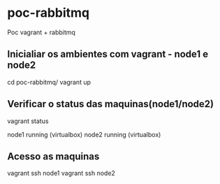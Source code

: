 # poc-rabbitmq
Poc vagrant + rabbitmq

Inicialiar os ambientes com vagrant - node1 e node2
--------------------------------------------------------------
  cd poc-rabbitmq/
  vagrant up
  
  

Verificar o status das maquinas(node1/node2)
---------------------------------------------------------------
  vagrant status
  
node1                     running (virtualbox)
node2                     running (virtualbox)


Acesso as maquinas
---------------------------------------------------------------
  vagrant ssh node1
  vagrant ssh node2
